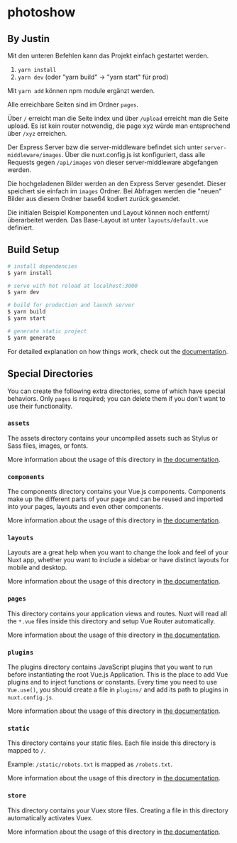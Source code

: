 # photoshow

## By Justin
Mit den unteren Befehlen kann das Projekt einfach gestartet werden.
1. `yarn install`
2. `yarn dev` (oder "yarn build" -> "yarn start" für prod)

Mit `yarn add` können npm module ergänzt werden.

Alle erreichbare Seiten sind im Ordner `pages`.

Über `/` erreicht man die Seite index und über `/upload` erreicht man die Seite upload. Es ist kein router notwendig, die page xyz würde man entsprechend über `/xyz` erreichen.

Der Express Server bzw die server-middleware befindet sich unter `server-middleware/images`. Über die nuxt.config.js ist konfiguriert, dass alle Requests gegen `/api/images` von dieser server-middleware abgefangen werden.

Die hochgeladenen Bilder werden an den Express Server gesendet. Dieser speichert sie einfach im `images` Ordner. Bei Abfragen werden die "neuen" Bilder aus diesem Ordner base64 kodiert zurück gesendet.

Die initialen Beispiel Komponenten und Layout können noch entfernt/überarbeitet werden. Das Base-Layout ist unter `layouts/default.vue` definiert.

## Build Setup

```bash
# install dependencies
$ yarn install

# serve with hot reload at localhost:3000
$ yarn dev

# build for production and launch server
$ yarn build
$ yarn start

# generate static project
$ yarn generate
```

For detailed explanation on how things work, check out the [documentation](https://nuxtjs.org).

## Special Directories

You can create the following extra directories, some of which have special behaviors. Only `pages` is required; you can delete them if you don't want to use their functionality.

### `assets`

The assets directory contains your uncompiled assets such as Stylus or Sass files, images, or fonts.

More information about the usage of this directory in [the documentation](https://nuxtjs.org/docs/2.x/directory-structure/assets).

### `components`

The components directory contains your Vue.js components. Components make up the different parts of your page and can be reused and imported into your pages, layouts and even other components.

More information about the usage of this directory in [the documentation](https://nuxtjs.org/docs/2.x/directory-structure/components).

### `layouts`

Layouts are a great help when you want to change the look and feel of your Nuxt app, whether you want to include a sidebar or have distinct layouts for mobile and desktop.

More information about the usage of this directory in [the documentation](https://nuxtjs.org/docs/2.x/directory-structure/layouts).

### `pages`

This directory contains your application views and routes. Nuxt will read all the `*.vue` files inside this directory and setup Vue Router automatically.

More information about the usage of this directory in [the documentation](https://nuxtjs.org/docs/2.x/get-started/routing).

### `plugins`

The plugins directory contains JavaScript plugins that you want to run before instantiating the root Vue.js Application. This is the place to add Vue plugins and to inject functions or constants. Every time you need to use `Vue.use()`, you should create a file in `plugins/` and add its path to plugins in `nuxt.config.js`.

More information about the usage of this directory in [the documentation](https://nuxtjs.org/docs/2.x/directory-structure/plugins).

### `static`

This directory contains your static files. Each file inside this directory is mapped to `/`.

Example: `/static/robots.txt` is mapped as `/robots.txt`.

More information about the usage of this directory in [the documentation](https://nuxtjs.org/docs/2.x/directory-structure/static).

### `store`

This directory contains your Vuex store files. Creating a file in this directory automatically activates Vuex.

More information about the usage of this directory in [the documentation](https://nuxtjs.org/docs/2.x/directory-structure/store).
